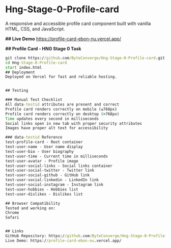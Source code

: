 # Hng-Stage-0-Profile-card

A responsive and accessible profile card component built with vanilla HTML, CSS, and JavaScript.

**## Live Demo**
https://profile-card-ebon-nu.vercel.app/

**## Profile Card - HNG Stage 0 Task**

```cmd
git clone https://github.com/ByteConverge/Hng-Stage-0-Profile-card.git
cd Hng-Stage-0-Profile-card
start index.html
## Deployment
Deployed on Vercel for fast and reliable hosting.


## Testing

### Manual Test Checklist
All data-testid attributes are present and correct
Profile card renders correctly on mobile (≤768px)
Profile card renders correctly on desktop (>768px)
Time updates every second in milliseconds
Social links open in new tab with proper security attributes
Images have proper alt text for accessibility

### data-testid Reference
test-profile-card - Root container
test-user-name - User name display
test-user-bio - User biography
test-user-time - Current time in milliseconds
test-user-avatar - Profile image
test-user-social-links - Social links container
test-user-social-twitter - Twitter link
test-user-social-github - GitHub link
test-user-social-linkedin - LinkedIn link
test-user-social-instagram - Instagram link
test-user-hobbies - Hobbies list
test-user-dislikes - Dislikes list

## Browser Compatibility
Tested and working on:
Chrome 
Safari 


## Links
GitHub Repository: https://github.com/ByteConverge/Hng-Stage-0-Profile-card.git
Live Demo: https://profile-card-ebon-nu.vercel.app/






